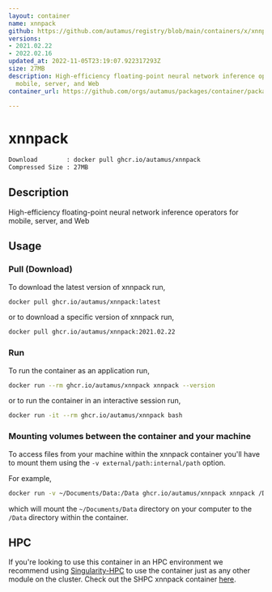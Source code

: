 ```yaml
---
layout: container
name: xnnpack
github: https://github.com/autamus/registry/blob/main/containers/x/xnnpack/spack.yaml
versions:
- 2021.02.22
- 2022.02.16
updated_at: 2022-11-05T23:19:07.922317293Z
size: 27MB
description: High-efficiency floating-point neural network inference operators for
  mobile, server, and Web
container_url: https://github.com/orgs/autamus/packages/container/package/xnnpack

---
```

# xnnpack
```bash 
Download        : docker pull ghcr.io/autamus/xnnpack
Compressed Size : 27MB
```

## Description
High-efficiency floating-point neural network inference operators for mobile, server, and Web

## Usage
### Pull (Download)
To download the latest version of xnnpack run,

```bash
docker pull ghcr.io/autamus/xnnpack:latest
```

or to download a specific version of xnnpack run,

```bash
docker pull ghcr.io/autamus/xnnpack:2021.02.22
```
### Run
To run the container as an application run,
```bash
docker run --rm ghcr.io/autamus/xnnpack xnnpack --version
```

or to run the container in an interactive session run,
```bash
docker run -it --rm ghcr.io/autamus/xnnpack bash
```

### Mounting volumes between the container and your machine
To access files from your machine within the xnnpack container you'll have to mount them using the `-v external/path:internal/path` option.

For example,
```bash
docker run -v ~/Documents/Data:/Data ghcr.io/autamus/xnnpack xnnpack /Data/myData.csv
```
which will mount the `~/Documents/Data` directory on your computer to the `/Data` directory within the container.

## HPC
If you're looking to use this container in an HPC environment we recommend using [Singularity-HPC](https://singularity-hpc.readthedocs.io) to use the container just as any other module on the cluster. Check out the SHPC xnnpack container [here](https://singularityhub.github.io/singularity-hpc/r/ghcr.io-autamus-xnnpack/).